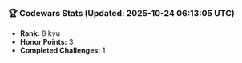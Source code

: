 ### 🏆 Codewars Stats (Updated: 2025-10-24 06:13:05 UTC)

- **Rank:** 8 kyu
- **Honor Points:** 3
- **Completed Challenges:** 1
